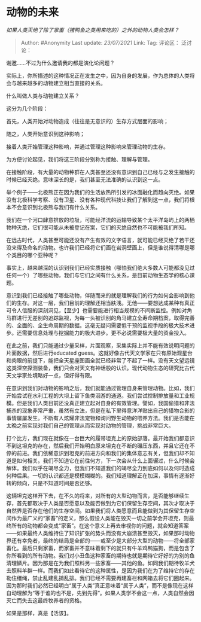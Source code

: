 # 动物的未来
*如果人类灭绝了除了家畜（猪鸭鱼之类用来吃的）之外的动物人类会怎样？*

> Author: #Anonymity
> Last update: *23/07/2021*
> Link:
> Tag:
> 评论区：
> 泛讨论：

谢邀……不过为什么邀请我的都是演化论问题？

实际上，你所描述的这种情况正在发生之中，因为自身的发展，作为总体的人类将会与越来越多的动物建立相当直接的关系。

什么叫做人类与动物建立关系？

这分为几个阶段：

首先，人类开始对动物造成（往往是无意识的）生存方式层面的影响；

随之，人类开始意识到这种影响；

接着人类开始管理这种影响，并通过管理这种影响来管理动物的生存。

为方便讨论起见，我们将这三阶段分别称为接触、理解与管理。

在接触阶段，有大量的动物种群在人类甚至还没有意识到自己已经与之发生接触的时候已经灭绝。意味深长的是，我们甚至无法准确的认识到这一点。

举个例子——北极熊正在因为我们的生活放热所引发的冰面融化而趋向灭绝。如果没有北极科学考察、没有卫星、没有各种现代科技让我们了解到这一点，我们将根本不会意识到北极熊与我们有什么关系。

我们在一个河口肆意排放的垃圾，可能经洋流的运输导致某个太平洋岛屿上的两栖物种灭绝，它们很可能从未被登记在案，它们的灭绝自然也不可能被我们所知。

在远古时代，人类甚至可能还没有产生有效的文字语言，就可能已经灭绝了若干还没来得及命名的动物。也许我们已经将它们画在岩洞壁画上，但是谁说得清哪是哪个类目的哪个亚种呢？

事实上，越来越深的认识到我们已经实质接触（哪怕我们绝大多数人可能都没见过任何一个）了哪些动物，我们与它们之间有什么关系，是目前动物生态学的核心课题。

意识到我们已经接触了哪些动物，伴随而来的就是理解我们的行为如何会影响到他们的生存。对这一层，我们目前的理解还相当肤浅。无他——要想达成某种有真正可令人信服的深刻洞见，【至少】也需要能进行相当规模的不间断监控。例如对角马群进行无差别的追踪监视，为每一头被识别的角马建立全寿命期档案，取得完善的、全面的、全生命周期的数据。这毫无疑问需要低干预的监视手段的极大技术进步。还需要信息处理与挖掘能力的极大进步。更不必说需要极大量的资金投入。

在此之前，我们只能通过少量采样，片面观察，采集实际上并不能有效说明问题的片面数据，然后进行educated guess。这就好像古代天文学家在只有原始观星台和肉眼的前提下，能把全天星座图画全就已经非常了不起了一样。没有天文望远镜这类深空探测装备，我们只会对天文有神话般的认识。现代动物生态的研究比古代天文学家处境略好一点，但好得有限。

在意识到我们对动物的影响之后，我们就能通过管理自身来管理动物。比如，我们开始尝试在水利工程的大坝上留下鱼类洄游的通道。我们尝试控制排放量和工业规模。但是我们人类目前还没真正建立起对自身的有效管理。譬如，我国偷猎和非法捕杀的现象非常严重，虽然有立法，但是在私下里得意洋洋贴出自己的猎物合影的事情屡屡发生。不断有人炫耀非法宠物和询问野生动物的喂养方法。我们是否能在太晚之前实现对我们自己的管理从而实现对动物的管理，挑战非常巨大。

打个比方，我们现在就像在一台巨大的履带坦克上的原始部落。最开始我们都意识不到这坦克的存在，然后我们开始明白原来坦克在不断的碾压东西，并且它还在不停的前进。我们依稀意识到坦克的前进方向和我们的集体意志有关，但我们却不知道是如何相关。我们不知道它在前往何方，下一次会从什么上面辗过，什么时候会解体。我们似乎在竭尽全力，但我们不知道我们的竭尽全力到底如何以及何时造成何种后果。一切的认识都还是模模糊糊的。我们知道理解正在加深，事情有逐渐好转的倾向，只是不知道时间是否还够。

这辆坦克这样开下去，在不久的将来，对所有的大型动物而言，是否能够继续生存，首先都取决于人类是否愿意以及能否做到为它们保留生存空间，其次才取决于自然界是否存在他们的生存空间。如果我们将人类愿意而且能做到为其保留生存空间作为最广义的“家畜”的定义，那么假设人类能在毁灭一切之前学会开坦克，则最终所有的动物都会变成“家畜”。在这个意义上再去审视你的问题，就会知道答案——如果最终人类维持住了知识扩张的势头而没有大崩溃甚至毁灭，如果那时动物界还有幸免者，最终的结局是全部的——或至少是大部分大型的动物——将全部家畜化。最后只剩家畜，而家畜并不意味着剩下的就只有牛羊鸡鸭猫狗，而是包含了你所看到的所有动物。我们对小丑鱼这种家畜的期待也就是期待它好好的为别的鱼清理鳞片。因为那是在为我们照料另一些家畜——其他的鱼。如同我们期待牧羊犬去照料羊群一样。而我们如此看待它的这种属性，是因为我们在为了维持它的存在勒住缰绳，禁止乱建乱捕乱排。我们已经不需要再建畜栏和网箱去将它们圈起来。因为那时我们必然已经明白“属于人类”真正意味着“属于人类”，而不是像现在这样自动理解为“等于谁的也不是，先到先得”。如果人类学不会这一点，人类自然会因灭亡而失去这最终牧养者的资格。

如果是那样，真是【活该】。
